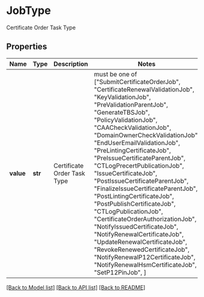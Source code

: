 # JobType

Certificate Order Task Type

## Properties
Name | Type | Description | Notes
------------ | ------------- | ------------- | -------------
**value** | **str** | Certificate Order Task Type |  must be one of ["SubmitCertificateOrderJob", "CertificateRenewalValidationJob", "KeyValidationJob", "PreValidationParentJob", "GenerateTBSJob", "PolicyValidationJob", "CAACheckValidationJob", "DomainOwnerCheckValidationJob", "EndUserEmailValidationJob", "PreLintingCertificateJob", "PreIssueCertificateParentJob", "CTLogPrecertPublicationJob", "IssueCertificateJob", "PostIssueCertificateParentJob", "FinalizeIssueCertificateParentJob", "PostLintingCertificateJob", "PostPublishCertificateJob", "CTLogPublicationJob", "CertificateOrderAuthorizationJob", "NotifyIssuedCertificateJob", "NotifyRenewalCertificateJob", "UpdateRenewalCertificateJob", "RevokeRenewedCertificateJob", "NotifyRenewalP12CertificateJob", "NotifyRenewalHsmCertificateJob", "SetP12PinJob", ]

[[Back to Model list]](../README.md#documentation-for-models) [[Back to API list]](../README.md#documentation-for-api-endpoints) [[Back to README]](../README.md)


